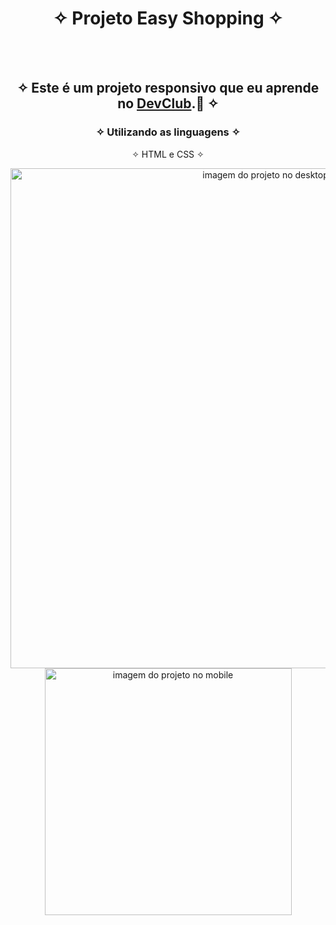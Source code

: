 <div align="center">
  
# ✧ Projeto Easy Shopping ✧
<br> <br>

## ✧ Este é um projeto responsivo que eu aprende no <a href="https://rodolfomori.com.br/devclub/" target="_blank">DevClub</a>.:rocket: ✧

### ✧ Utilizando as linguagens ✧
✧ HTML e CSS ✧
  </div>

<div align="center" display="inline-block">
<img width="800em" alt="imagem do projeto no desktop" src="https://github.com/DeyvissonRobert/Projeto-1-Easy-Shopping/blob/main/assets/Desktop%20Easy%20Shop.jpg">
<img height="395em" alt="imagem do projeto no mobile" src="https://github.com/DeyvissonRobert/Projeto-1-Easy-Shopping/blob/main/assets/mobile%20Easy%20Shop.jpg">
</div>
